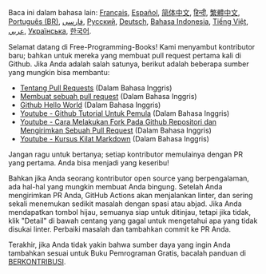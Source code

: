 Baca ini dalam bahasa lain: [Français](HOWTO-fr.md), [Español](HOWTO-es.md), [简体中文](HOWTO-zh.md), [हिन्दी](HOWTO-hi.md), [繁體中文](HOWTO-zh_TW.md), [Português (BR)](HOWTO-pt_BR.md), [فارسی](HOWTO-fa_IR.md), [Русский](HOWTO-ru.md), [Deutsch](HOWTO-de.md), [Bahasa Indonesia](HOWTO-id.md), [Tiếng Việt](HOWTO-vi.md), [عربي](HOWTO-ar.md), [Українська](HOWTO-uk.md), [한국어](HOWTO-ko.md).

Selamat datang di Free-Programming-Books! Kami menyambut kontributor baru; bahkan untuk mereka yang membuat pull request pertama kali di Github. Jika Anda adalah salah satunya, berikut adalah beberapa sumber yang mungkin bisa membantu:

* [Tentang Pull Requests](https://help.github.com/articles/about-pull-requests/) (Dalam Bahasa Inggris)
* [Membuat sebuah pull request](https://docs.github.com/en/free-pro-team@latest/github/collaborating-with-issues-and-pull-requests/creating-a-pull-request) (Dalam Bahasa Inggris)
* [Github Hello World](https://guides.github.com/activities/hello-world/) (Dalam Bahasa Inggris)
* [Youtube - Github Tutorial Untuk Pemula](https://www.youtube.com/watch?v=0fKg7e37bQE) (Dalam Bahasa Inggris)
* [Youtube - Cara Melakukan Fork Pada Github Repositori dan Mengirimkan Sebuah Pull Request](https://www.youtube.com/watch?v=G1I3HF4YWEw) (Dalam Bahasa Inggris)
* [Youtube - Kursus Kilat Markdown](https://www.youtube.com/watch?v=HUBNt18RFbo) (Dalam Bahasa Inggris)

Jangan ragu untuk bertanya; setiap kontributor memulainya dengan PR yang pertama. Anda bisa menjadi yang keseribu!

Bahkan jika Anda seorang kontributor open source yang berpengalaman, ada hal-hal yang mungkin membuat Anda bingung. Setelah Anda mengirimkan PR Anda, GitHub Actions akan menjalankan linter, dan sering sekali menemukan sedikit masalah dengan spasi atau abjad. Jika Anda mendapatkan tombol hijau, semuanya siap untuk ditinjau, tetapi jika tidak, klik "Detail" di bawah centang yang gagal untuk mengetahui apa yang tidak disukai linter. Perbaiki masalah dan tambahkan commit ke PR Anda.

Terakhir, jika Anda tidak yakin bahwa sumber daya yang ingin Anda tambahkan sesuai untuk Buku Pemrograman Gratis, bacalah panduan di [BERKONTRIBUSI](CONTRIBUTING-id.md). 
